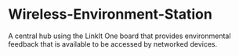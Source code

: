 # Wireless-Environment-Station
A central hub using the LinkIt One board that provides environmental feedback that is available to be accessed by networked devices.
